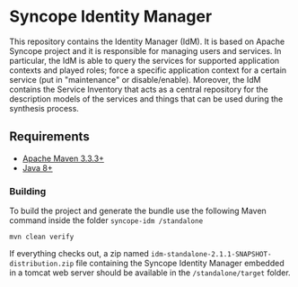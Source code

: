 <!--
Copyright 2015 The CHOReVOLUTION project

Licensed under the Apache License, Version 2.0 (the "License");
you may not use this file except in compliance with the License.
You may obtain a copy of the License at

  http://www.apache.org/licenses/LICENSE-2.0

Unless required by applicable law or agreed to in writing, software
distributed under the License is distributed on an "AS IS" BASIS,
WITHOUT WARRANTIES OR CONDITIONS OF ANY KIND, either express or implied.
See the License for the specific language governing permissions and
limitations under the License.
-->
# Syncope Identity Manager
This repository contains the Identity Manager (IdM). It is based on Apache Syncope project and it is responsible for managing users and services. In particular, the IdM is able to query the services for supported application contexts and played roles; force a specific application context for a certain service (put in "maintenance" or disable/enable).
Moreover, the IdM contains the Service Inventory that acts as a central repository for the description models of the services and things that can be used during the synthesis process.
    
## Requirements

* [Apache Maven 3.3.3+](https://maven.apache.org/install.html)
* [Java 8+](http://www.oracle.com/technetwork/java/javase/downloads/jdk8-downloads-2133151.html)
   
### Building

To build the project and generate the bundle use the following Maven command inside the folder `syncope-idm
/standalone`

    mvn clean verify

If everything checks out, a zip named `idm-standalone-2.1.1-SNAPSHOT-distribution.zip` file containing the Syncope Identity Manager embedded in a tomcat web server should be available in the `/standalone/target` folder.
